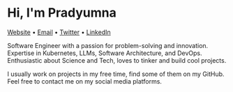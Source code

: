 # Hi, I'm Pradyumna

[Website](https://pradyumna.me) &bull; [Email](mailto:git@onpy.in) &bull; [Twitter](https://twitter.com/iPradyumnaK) &bull; [LinkedIn](https://www.linkedin.com/in/pradyumnakrishna)

Software Engineer with a passion for problem-solving and innovation. Expertise in Kubernetes, LLMs, Software Architecture, and DevOps. Enthusiastic about Science and Tech, loves to tinker and build cool projects. 

I usually work on projects in my free time, find some of them on my GitHub. Feel free to contact me on my social media platforms.
